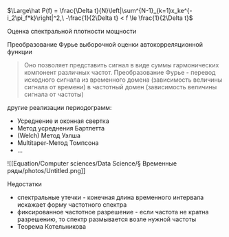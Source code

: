 
$\Large\hat P(f) = \frac{\Delta t}{N}\left|\sum^{N-1}_{k=1}x_ke^{-i_2\pi_f*k}\right|^2,\ -\frac{1}{2\Delta t} < f \le \frac{1}{2\Delta t}$

Оценка спектральной плотности мощности

Преобразование Фурье выборочной оценки автокорреляционной функции

> Оно позволяет представить сигнал в виде суммы гармонических компонент различных частот.
> Преобразование Фурье - перевод исходного сигнала из временного домена (зависимость величины сигнала от времени) в частотный домен (зависимость величины сигнала от частоты)

другие реализации периодограмм:

- Усреднение и оконная свертка
- Метод усреднения Бартлетта
- (Welch) Метод Уэлша
- Multitaper-Метод Томпсона
- …

![[Equation/Computer sciences/Data Science/§ Временные ряды/photos/Untitled.png]]

Недостатки

- спектральные утечки - конечная длина временного интервала искажает форму частотного спектра
- фиксированное частотное разрешение - если частота не кратна разрешению, то спектр размывается возле нужной частоты
- Теорема Котельникова